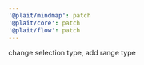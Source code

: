 ```yaml
---
'@plait/mindmap': patch
'@plait/core': patch
'@plait/flow': patch
---
```


change selection type, add range type
